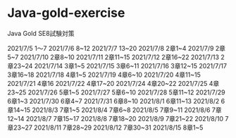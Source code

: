 # Java-gold-exercise
Java Gold SE8試験対策

2021/7/5 1〜7
2021/7/6 8~12
2021/7/7 13~20
2021/7/8  2章1~4
2021/7/9  2章5~7
2021/7/10  2章8~10
2021/7/11  2章11~15
2021/7/12  2章16~22
2021/7/13  2章23~24
2021/7/14  3章1~5
2021/7/15  3章6~11
2021/7/16  3章12~15
2021/7/17  3章16~18
2021/7/18  4章1~5
2021/7/19  4章6~10
2021/7/20  4章11~15
2021/7/21  4章16
2021/7/22  4章17~20
2021/7/24  4章20~22
2021/7/25  4章23~25
2021/7/26  5章1~5
2021/7/27  5章6~10
2021/7/28  5章11~12
2021/7/29  6章1~3
2021/7/30  6章4~7
2021/7/31  6章8~10
2021/8/1  6章11~13
2021/8/2  6章14~15
2021/8/3  7章1~5
2021/8/4  7章6~8
2021/8/5  7章9~11
2021/8/6  7章12~14
2021/8/7  7章15~17
2021/8/8  7章18~20
2021/8/9  7章21~22
2021/8/10  7章23~27
2021/8/11  7章28~29
2021/8/12  7章30~31
2021/8/15  8章1~5




